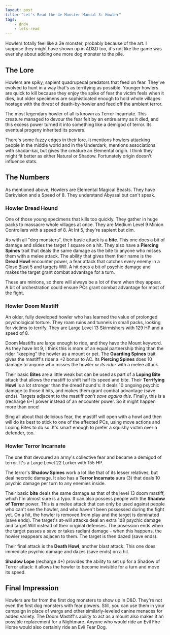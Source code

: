 ```yaml
---
layout: post
title: "Let's Read the 4e Monster Manual 3: Howler"
tags:
    - dnd4
    - lets-read
---
```


Howlers totally feel like a 3e monster, probably because of the art. I suppose
they might have shown up in AD&D too, it's not like the game was ever shy about
adding one more dog monster to the pile.

## The Lore

Howlers are spiky, sapient quadrupedal predators that feed on fear. They've
evolved to hunt in a way that's as terrifying as possible. Younger howlers are
quick to kill because they enjoy the spike of fear the victim feels when it
dies, but older specimens are sophisticated enough to hold whole villages
hostage with the _threat_ of death-by-howler and feed off the ambient terror.

The most legendary howler of all is known as Terror Incarnate. This creature
managed to devour the fear felt by an entire army as it died, and this excess
power turned it into something like a demigod of terror. Its eventual progeny
inherited its powers.

There's some fuzzy edges in their lore. It mentions howlers attacking people in
the middle world and in the Underdark, mentions associations with shadar-kai,
but gives the creature an Elemental origin. I think they might fit better as
either Natural or Shadow. Fortunately origin doesn't influence stats.

## The Numbers

As mentioned above, Howlers are Elemental Magical Beasts. They have Darkvision
and a Speed of 8. They understand Abyssal but can't speak.

### Howler Dread Hound

One of those young specimens that kills too quickly. They gather in huge packs
to massacre whole villages at once. They are Medium Level 9 Minion Controllers
with a speed of 8. At Int 5, they're sapient but dim.

As with all "dog monsters", their basic attack is a **bite**. This one does a
bit of damage and slides the target 1 square on a hit. They also have a
**Piercing Spines** trait that deals the same damage as the bite to anyone who
misses them with a melee attack. The ability that gives them their name is the
**Dread Howl** encounter power, a fear attack that catches every enemy in a
Close Blast 5 and targets Will. A hit does a bit of psychic damage and makes the
target grant combat advantage for a turn.

These are minions, so there will always be a lot of them when they appear. A bit
of orchestration could ensure PCs grant combat advantage for most of the fight.

### Howler Doom Mastiff

An older, fully developed howler who has learned the value of prolonged
psychological torture. They roam ruins and tunnels in small packs, looking for
victims to terrify. They are Large Level 13 Skirmishers with 129 HP and a speed
of 8.

Doom Mastiffs are large enough to ride, and they have the Mount keyword. As they
have Int 9, I think this is more of an equal partnership thing than the rider
"keeping" the howler as a mount or pet. The **Guarding Spines** trait gives the
mastiff's rider a +2 bonus to AC. Its **Piercing Spines** does 10 damage to
anyone who misses the howler _or its rider_ with a melee attack.

Their basic **Bites** are a little weak but can be used as part of a **Loping
Bite** attack that allows the mastiff to shift half its speed and bite. Their
**Terrifying Howl** is a lot stronger than the dread hound's: it deals 10
ongoing psychic damage to those it hits, and makes them grant combat advantage
(save ends). Targets adjacent to the mastiff _can't save agains this_. Finally,
this is a (recharge 6+) power instead of an encounter power. So it might happen
more than once!

Bing all about that delicious fear, the mastiff will open with a howl and then
will do its best to stick to one of the affected PCs, using move actions and
Loping Bites to do so. It's smart enough to prefer a squishy victim over a
defender, too.

### Howler Terror Incarnate

The one that devoured an army's collective fear and became a demigod of
terror. It's a Large Level 22 Lurker with 155 HP.

The terror's **Shadow Spines** work a lot like that of its lesser relatives, but
deal necrotic damage. It also has a **Terror Incarnate** aura (3) that deals 10
psychic damage per turn to any enemies inside.

Their basic **bite** deals the same damage as that of the level 13 doom mastiff,
which I'm almost sure is a typo. It can also possess people with the **Shadow of
Terror** power. This is a melee attack that can only be used against people who
can't see the howler, and who haven't been possessed during the fight yet. On a
hit, the howler is removed from play and the target is dominated (save
ends). The target's at-will attacks deal an extra 1d8 psychic damage and target
Will instead of their original defenses. The posession ends when the target
passes a save or takes radiant damage - when this happens, the howler reappears
adjacen to them. The target is then dazed (save ends).

Their final attack is the **Death Howl**, another blast attack. This one does
immediate psychic damage and dazes (save ends) on a hit.

**Shadow Lope** (recharge 4+) provides the ability to set up for a Shadow of
Terror attack: it allows the howler to become invisible for a turn and move its
speed.

## Final Impression

Howlers are far from the first dog monsters to show up in D&D. They're not even
the first dog monsters with fear powers. Still, you can use them in your
campaign in place of wargs and other similarly-leveled canine menaces for added
variety. The Doom Mastiff's ability to act as a mount also makes it an possible
replacement for a Nightmare. Anyone who would ride an Evil Fire Horse would also
certainly ride an Evil Fear Dog.

